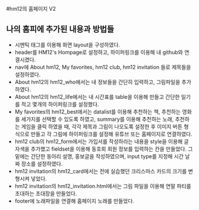 #hm12의 홈페이지 V2
## 나의 홈피에 추가된 내용과 방법들
- 시멘틱 태그를 이용해 화면 layout을 구성하였다.
- header를 HM12's Hompage로 설정하고, 하이퍼링크를 이용해 내 github와 연결시켰다.
- nav에 About hm12, My favorites, hm12 club, hm12 invitation 들로 제목들을 설정하였다.
- About hm12의 hm12_who에서는 내 정보들을 간단히 입력하고, 그림파일을 추가하였다.
- About hm12의 hm12_life에서는 내 시간표를 table을 이용해 만들고 간단한 일기를 적고 몇개의 하이퍼링크를 설정했다.
- My favorites의 hm12_best에서는 datalist를 이용해 추천하는 책, 추천하는 영화를 세가지를 선택할 수 있도록 하였고, summary를 이용해 추천하는 노래, 추천하는 게임을 클릭 하였을 때, 각각 제목과 그림이 나오도록 설정한 후 이미지 버튼 형식으로 만들고 각 그림에 하이퍼링크를 설정해 유튜브 또는 홈페이지로 연결하였다.
- hm12 club의 hm12_form에서는 가입서를 작성하라는 내용을 style을 이용해 글자색을 추가했고 fieldset을 이용해 동호회 회원 정보를 입력하는 칸을 만들었다. 그 밑에는 간단한 동아리 설명, 홍보글을 작성하였으며, input type를 지정해 시간 날짜 장소를 설정하였다.
- hm12 invitation의 hm12_card에서는 전에 실습했던 크리스마스 카드의 크기를 변형시켜 넣었다.
- hm12 invitation의 hm12_invitation.html에서는 그림 파일을 이용해 연말 파티를 초대하는 초대장을 만들었다.
- footer에 노래파일을 연결해 홈페이지 노래를 만들었다.

